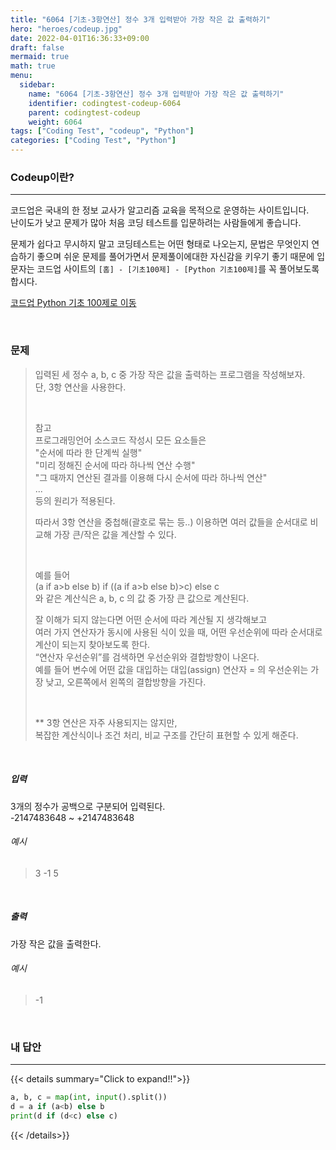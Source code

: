 ```yaml
---
title: "6064 [기초-3항연산] 정수 3개 입력받아 가장 작은 값 출력하기"
hero: "heroes/codeup.jpg"
date: 2022-04-01T16:36:33+09:00
draft: false
mermaid: true
math: true
menu:
  sidebar:
    name: "6064 [기초-3항연산] 정수 3개 입력받아 가장 작은 값 출력하기"
    identifier: codingtest-codeup-6064
    parent: codingtest-codeup
    weight: 6064
tags: ["Coding Test", "codeup", "Python"]
categories: ["Coding Test", "Python"]
---
```


### Codeup이란?
---
코드업은 국내의 한 정보 교사가 알고리즘 교육을 목적으로 운영하는 사이트입니다.\
난이도가 낮고 문제가 많아 처음 코딩 테스트를 입문하려는 사람들에게 좋습니다.

문제가 쉽다고 무시하지 말고 코딩테스트는 어떤 형태로 나오는지, 문법은 무엇인지 연습하기 좋으며 쉬운 문제를 풀어가면서 문제풀이에대한 자신감을 키우기 좋기 때문에 입문자는 코드업 사이트의 `[홈] - [기초100제] - [Python 기초100제]`를 꼭 풀어보도록 합시다.

[코드업 Python 기초 100제로 이동](https://codeup.kr/problemsetsol.php?psid=33)


&nbsp;

### 문제
> 입력된 세 정수 a, b, c 중 가장 작은 값을 출력하는 프로그램을 작성해보자.\
> 단, 3항 연산을 사용한다.
> 
> &nbsp;
> 
> 참고\
> 프로그래밍언어 소스코드 작성시 모든 요소들은\
> "순서에 따라 한 단계씩 실행"\
> "미리 정해진 순서에 따라 하나씩 연산 수행"\
> "그 때까지 연산된 결과를 이용해 다시 순서에 따라 하나씩 연산"\
> ...\
> 등의 원리가 적용된다.
> 
> 따라서 3항 연산을 중첩해(괄호로 묶는 등..) 이용하면 여러 값들을 순서대로 비교해 가장 큰/작은 값을 계산할 수 있다.
> 
> &nbsp;
> 
> 예를 들어\
> (a if a>b else b) if ((a if a>b else b)>c) else c\
> 와 같은 계산식은 a, b, c 의 값 중 가장 큰 값으로 계산된다.
> 
> 잘 이해가 되지 않는다면 어떤 순서에 따라 계산될 지 생각해보고\
> 여러 가지 연산자가 동시에 사용된 식이 있을 때, 어떤 우선순위에 따라 순서대로 계산이 되는지 찾아보도록 한다.\
> “연산자 우선순위”를 검색하면 우선순위와 결합방향이 나온다.\
> 예를 들어 변수에 어떤 값을 대입하는 대입(assign) 연산자 = 의 우선순위는 가장 낮고, 오른쪽에서 왼쪽의 결합방향을 가진다.
> 
> &nbsp;
> 
> ** 3항 연산은 자주 사용되지는 않지만,\
> 복잡한 계산식이나 조건 처리, 비교 구조를 간단히 표현할 수 있게 해준다.

&nbsp;

##### 입력
3개의 정수가 공백으로 구분되어 입력된다.\
-2147483648 ~ +2147483648
###### 예시
> 3 -1 5

&nbsp;

##### 출력
가장 작은 값을 출력한다.
###### 예시
> -1

&nbsp;

### 내 답안
---
{{< details summary="Click to expand!!">}}
```python
a, b, c = map(int, input().split())
d = a if (a<b) else b
print(d if (d<c) else c)
```
{{< /details>}}